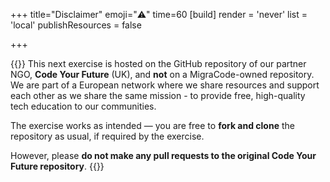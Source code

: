 +++
title="Disclaimer"
emoji="⚠️"
time=60
[build]
  render = 'never'
  list = 'local'
  publishResources = false

+++

{{<note title="📌 Disclaimer">}}
This next exercise is hosted on the GitHub repository of our partner NGO, **Code Your Future** (UK), and **not** on a MigraCode-owned repository.
We are part of a European network where we share resources and support each other as we share the same mission - to provide free, high-quality tech education to our communities.

The exercise works as intended — you are free to **fork and clone** the repository as usual, if required by the exercise.

However, please **do not make any pull requests to the original Code Your Future repository**.
{{</note>}}
